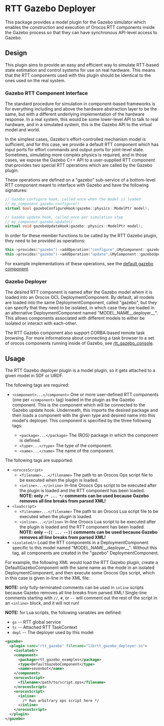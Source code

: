 RTT Gazebo Deployer
===================

This package provides a model plugin for the Gazebo simulator which enables the
construction and execution of Orocos RTT components inside the Gazebo process so
that they can have synchronous API-level access to Gazebo. 

## Design

This plugin aims to provide an easy and efficient way to simulate RTT-based
state estimation and control systems for use on real hardware. This means that
the RTT components used with this plugin should be identical to the ones used
on the real system. 

### Gazebo RTT Component Interface

The standard procedure for simulation in component-based frameworks is for
everything including and above the hardware abstraction layer to be the same,
but with a different underlying implementation of the hardware response. In a
real system, this would be some lower-level API to talk to real hardware, and in
a simulated system, this is the Gazebo API to the virtual model and world. 

In the simplest cases, Gazebo's effort-controlled mechanism model is sufficient,
and for this case, we provide a default RTT component which has input ports for
effort commands and output ports for joint-level state. Sometimes, simulating
more complex physics is required, and in those cases, we expose the Gazebo C++
API to a user-supplied RTT component that provides two special RTT operations
which are called by the Gazebo plugin.

These operations are defined on a "gazebo" sub-service of a bottom-level RTT
component meant to interface with Gazebo and have the following signatures:

```cpp
// Gazebo configure hook, called once when the model is loaded
// my_component.gazebo.configure()
virtual bool gazeboConfigureHook(gazebo::physics::ModelPtr model);

// Gazebo update hook, called once per simulation step
// my_component.gazebo.update()
virtual void gazeboUpdateHook(gazebo::physics::ModelPtr model);
```

In order for these member functions to be called by the RTT Gazebo plugin, they
need to be provided as operations:

```cpp
this->provides("gazebo")->addOperation("configure",&MyComponent::gazeboConfigureHook,this,RTT::ClientThread);
this->provides("gazebo")->addOperation("update",&MyComponent::gazeboUpdateHook,this,RTT::ClientThread);
```

For example implementations of these operations, see the [default gazebo
component](../rtt_gazebo_examples/src/default_gazebo_component.cpp).

### Gazebo Deployer

The desired RTT component is named after the Gazebo model whem it is loaded
into an Orocos OCL DeploymentComponent. By default, all models are loaded into
the same DeploymentComponent, called "gazebo", but they can specify that they
need to be isolated, in which case they are loaded in an alternative
DeploymentComponent named "MODEL\_NAME\_\_deployer\_\_". This allows components
associated with different models to either be isolated or interact with
each-other.

The RTT Gazebo component also support CORBA-based remote task browsing. For more
informationa about connecting a task browser to a set of orocos components
running inside of Gazebo, see [rtt\_gazebo\_console](../rtt_gazebo_console).

## Usage

The RTT Gazebo deployer plugin is a model plugin, so it gets attached to a
given model in SDF or URDF. 

The following tags are required:
* `<component>...</component>` One or more user-defined RTT components (one per
  `<component>` tag) loaded in the plugin as the Gazebo component. This is the
  component which will be connected to the Gazebo update hook.  Underneath,
  this imports the desired package and then loads a component with the given
  type and desired name into this model's deployer.  This component is
  specified by the three following tags:

  * `<package>...</package>` The (ROS) package in which the component is defined.
  * `<type>...</type>` The type of the component.
  * `<name>...</name>` The name of the component.

The following tags are supported:
* `<orocosScript>`
  * `<filename>...</filename>` The path to an Orocos Ops script file to be
    executed when the plugin is loaded.
  * `<inline>...</inline>` In-line Oroocs Ops script to be executed after the
    plugin is loaded and the RTT component has been loaded. **NOTE: only 
    `/* ... */` comments can be used because Gazebo removes all line breaks from
    parsed XML!**
* `<luaScript>`
  * `<filename>...</filename>` The path to an Orocos Lua script file to be
    executed when the plugin is loaded.
  * `<inline>...</inline>` In-line Oroocs Lua script to be executed after the
    plugin is loaded and the RTT component has been loaded. **NOTE: only `--[[
    ... --]]` comments can be used because Gazebo removes all line breaks from
    parsed XML!**
* `<isolated/>` Load the RTT components in a DeploymentComponent specific to
  this model named "MODEL\_NAME\_\_deployer\_\_". Without this tag, all
  components are created in the "gazebo" DeploymentComponent.

For example, the following XML would load the RTT Gazebo plugin, create a
DefaultGazeboComponent with the same name as the mode in an isolated
DeploymentComponent, and then execute some Orocos Ops script, which in this case
is given in-line in the XML file:

**NOTE:** only fully-terminated comments can be used in `inline` scripts
because Gazebo removes all line breaks from parsed XML! Single-line comments
starting with `//`,  `#`, or `--` will comment out the rest of the script in an
`<inline>` block, and it will not run!

**NOTE:** for Lua scripts, the following variables are defined:
* `gs` -- RTT global service
* `tc` -- Attached RTT TaskContext
* `depl` -- The deployer used by this model

```xml
<gazebo>
  <plugin name="rtt_gazebo" filename="librtt_gazebo_deployer.so">
    <isolated/>
    <component>
      <package>rtt_gazebo_examples</package>
      <type>DefaultGazeboComponent</type>
      <name>sevenbot</name>
    </component>
    <orocosScript>
      <filename>/path/to/script.ops</filename>
    </orocosScript>
    <orocosScript>
      <inline>
        /* Run arbitrary ops script here */
      </inline>
    </orocosScript>
  </plugin>
</gazebo>
```
